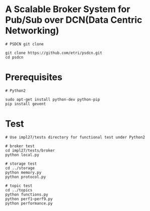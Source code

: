 A Scalable Broker System for Pub/Sub over DCN(Data Centric Networking)
========================
    # PSDCN git clone

    git clone https://github.com/etri/psdcn.git
    cd psdcn

Prerequisites
=============

    # Python2
   
    sudo apt-get install python-dev python-pip
    pip install gevent
    
Test
=======

    # Use impl27/tests directory for functional test under Python2

    # broker test
    cd impl27/tests/broker
    python local.py

    # storage test
    cd ../storage
    python memory.py
    python protocol.py
 
    # topic test
    cd ../topics
    python functions.py
    python perf1~perf9.py
    python performance.py

